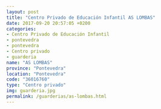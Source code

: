 ```yaml
---
layout: post
title: "Centro Privado de Educación Infantil AS LOMBAS"
date: 2017-09-20 20:57:05 +0200
categories:
- Centro Privado de Educación Infantil
- pontevedra
- pontevedra
- Centro privado
- guarderia
name: "AS LOMBAS"
province: "Pontevedra"
location: "Pontevedra"
code: "36016760"
type: "Centro privado"
img: guarderia.jpg
permalink: /guarderias/as-lombas.html
---
```

